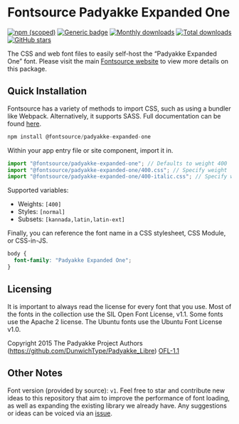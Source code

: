 # Fontsource Padyakke Expanded One

[![npm (scoped)](https://img.shields.io/npm/v/@fontsource/padyakke-expanded-one?color=brightgreen)](https://www.npmjs.com/package/@fontsource/padyakke-expanded-one) [![Generic badge](https://img.shields.io/badge/fontsource-passing-brightgreen)](https://github.com/fontsource/fontsource) [![Monthly downloads](https://badgen.net/npm/dm/@fontsource/padyakke-expanded-one)](https://github.com/fontsource/fontsource) [![Total downloads](https://badgen.net/npm/dt/@fontsource/padyakke-expanded-one)](https://github.com/fontsource/fontsource) [![GitHub stars](https://img.shields.io/github/stars/fontsource/fontsource.svg?style=social&label=Star)](https://github.com/fontsource/fontsource/stargazers)

The CSS and web font files to easily self-host the “Padyakke Expanded One” font. Please visit the main [Fontsource website](https://fontsource.org/fonts/padyakke-expanded-one) to view more details on this package.

## Quick Installation

Fontsource has a variety of methods to import CSS, such as using a bundler like Webpack. Alternatively, it supports SASS. Full documentation can be found [here](https://fontsource.org/docs/getting-started/introduction).

```javascript
npm install @fontsource/padyakke-expanded-one
```

Within your app entry file or site component, import it in.

```javascript
import "@fontsource/padyakke-expanded-one"; // Defaults to weight 400
import "@fontsource/padyakke-expanded-one/400.css"; // Specify weight
import "@fontsource/padyakke-expanded-one/400-italic.css"; // Specify weight and style

```

Supported variables:
- Weights: `[400]`
- Styles: `[normal]`
- Subsets: `[kannada,latin,latin-ext]`

Finally, you can reference the font name in a CSS stylesheet, CSS Module, or CSS-in-JS.

```css
body {
  font-family: "Padyakke Expanded One";
}
```

## Licensing
It is important to always read the license for every font that you use.
Most of the fonts in the collection use the SIL Open Font License, v1.1. Some fonts use the Apache 2 license. The Ubuntu fonts use the Ubuntu Font License v1.0.

Copyright 2015 The Padyakke Project Authors (https://github.com/DunwichType/Padyakke_Libre)
[OFL-1.1](http://scripts.sil.org/OFL)

## Other Notes
Font version (provided by source): `v1`.
Feel free to star and contribute new ideas to this repository that aim to improve the performance of font loading, as well as expanding the existing library we already have. Any suggestions or ideas can be voiced via an [issue](https://github.com/fontsource/fontsource/issues).